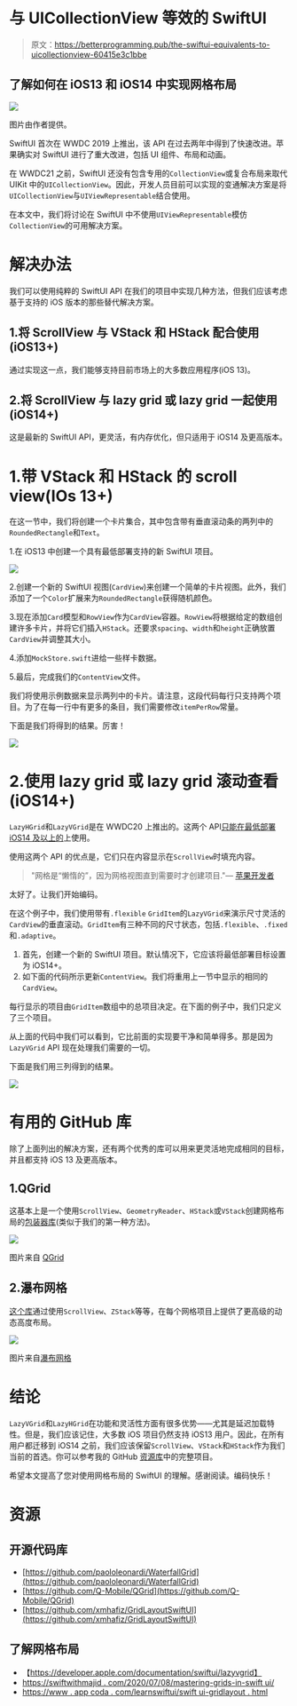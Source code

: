 # 与 UICollectionView 等效的 SwiftUI

> 原文：<https://betterprogramming.pub/the-swiftui-equivalents-to-uicollectionview-60415e3c1bbe>

## 了解如何在 iOS13 和 iOS14 中实现网格布局

![](img/334b7cce921fd353941ee722f7433007.png)

图片由作者提供。

SwiftUI 首次在 WWDC 2019 上推出，该 API 在过去两年中得到了快速改进。苹果确实对 SwiftUI 进行了重大改进，包括 UI 组件、布局和动画。

在 WWDC21 之前，SwiftUI 还没有包含专用的`CollectionView`或复合布局来取代 UIKit 中的`UICollectionView`。因此，开发人员目前可以实现的变通解决方案是将`UICollectionView`与`UIViewRepresentable`结合使用。

在本文中，我们将讨论在 SwiftUI 中不使用`UIViewRepresentable`模仿`CollectionView`的可用解决方案。

# 解决办法

我们可以使用纯粹的 SwiftUI API 在我们的项目中实现几种方法，但我们应该考虑基于支持的 iOS 版本的那些替代解决方案。

## 1.将 ScrollView 与 VStack 和 HStack 配合使用(iOS13+)

通过实现这一点，我们能够支持目前市场上的大多数应用程序(iOS 13)。

## 2.将 ScrollView 与 lazy grid 或 lazy grid 一起使用(iOS14+)

这是最新的 SwiftUI API，更灵活，有内存优化，但只适用于 iOS14 及更高版本。

# 1.带 VStack 和 HStack 的 scroll view(IOs 13+)

在这一节中，我们将创建一个卡片集合，其中包含带有垂直滚动条的两列中的`RoundedRectangle`和`Text`。

1.在 iOS13 中创建一个具有最低部署支持的新 SwiftUI 项目。

![](img/d26746d718e378bfc4a197d311890e4a.png)

2.创建一个新的 SwiftUI 视图(`CardView`)来创建一个简单的卡片视图。此外，我们添加了一个`Color`扩展来为`RoundedRectangle`获得随机颜色。

3.现在添加`Card`模型和`RowView`作为`CardView`容器。`RowView`将根据给定的数组创建许多卡片，并将它们插入`HStack`。还要求`spacing`、`width`和`height`正确放置`CardView`并调整其大小。

4.添加`MockStore.swift`进给一些样卡数据。

5.最后，完成我们的`ContentView`文件。

我们将使用示例数据来显示两列中的卡片。请注意，这段代码每行只支持两个项目。为了在每一行中有更多的条目，我们需要修改`itemPerRow`常量。

下面是我们将得到的结果。厉害！

![](img/bd1d687972bc76fa0602309e055ab2d9.png)

# 2.使用 lazy grid 或 lazy grid 滚动查看(iOS14+)

`LazyHGrid`和`LazyVGrid`是在 WWDC20 上推出的。这两个 API[只能在最低部署 iOS14 及以上的](https://developer.apple.com/documentation/swiftui/lazyvgrid)上使用。

使用这两个 API 的优点是，它们只在内容显示在`ScrollView`时填充内容。

> "网格是“懒惰的”，因为网格视图直到需要时才创建项目."— [苹果开发者](https://developer.apple.com/documentation/swiftui/lazyvgrid)

太好了。让我们开始编码。

在这个例子中，我们使用带有`.flexible` `GridItem`的`LazyVGrid`来演示尺寸灵活的`CardView`的垂直滚动。`GridItem`有三种不同的尺寸状态，包括`.flexible`、`.fixed`和`.adaptive`。

1.  首先，创建一个新的 SwiftUI 项目。默认情况下，它应该将最低部署目标设置为 iOS14+。
2.  如下面的代码所示更新`ContentView`。我们将重用上一节中显示的相同的`CardView`。

每行显示的项目由`GridItem`数组中的总项目决定。在下面的例子中，我们只定义了三个项目。

从上面的代码中我们可以看到，它比前面的实现要干净和简单得多。那是因为`LazyVGrid` API 现在处理我们需要的一切。

下面是我们用三列得到的结果。

![](img/e6bacd18eae620e36433d5b6ef58e833.png)

# 有用的 GitHub 库

除了上面列出的解决方案，还有两个优秀的库可以用来更灵活地完成相同的目标，并且都支持 iOS 13 及更高版本。

## 1.QGrid

这基本上是一个使用`ScrollView`、`GeometryReader`、`HStack`或`VStack`创建网格布局的[包装器库](https://github.com/Q-Mobile/QGrid)(类似于我们的第一种方法)。

![](img/23f55b61ee6d384bdc96eb2b5a2cbe7a.png)

图片来自 [QGrid](https://github.com/Q-Mobile/QGrid)

## 2.瀑布网格

[这个库](https://github.com/paololeonardi/WaterfallGrid)通过使用`ScrollView`、`ZStack`等等，在每个网格项目上提供了更高级的动态高度布局。

![](img/7644a912a673e3126dd6377cc53010c6.png)

图片来自[瀑布网格](https://github.com/paololeonardi/WaterfallGrid)

# 结论

`LazyVGrid`和`LazyHGrid`在功能和灵活性方面有很多优势——尤其是延迟加载特性。但是，我们应该记住，大多数 iOS 项目仍然支持 iOS13 用户。因此，在所有用户都迁移到 iOS14 之前，我们应该保留`ScrollView`、`VStack`和`HStack`作为我们当前的首选。你可以参考我的 GitHub [资源库](https://github.com/xmhafiz/GridLayoutSwiftUI)中的完整项目。

希望本文提高了您对使用网格布局的 SwiftUI 的理解。感谢阅读。编码快乐！

# 资源

## 开源代码库

*   [https://github.com/paololeonardi/WaterfallGrid](https://github.com/paololeonardi/WaterfallGrid)
*   [https://github.com/Q-Mobile/QGrid](https://github.com/Q-Mobile/QGrid)
*   [https://github.com/xmhafiz/GridLayoutSwiftUI](https://github.com/xmhafiz/GridLayoutSwiftUI)

## 了解网格布局

*   【https://developer.apple.com/documentation/swiftui/lazyvgrid】
*   [https://swiftwithmajid . com/2020/07/08/mastering-grids-in-swift ui/](https://swiftwithmajid.com/2020/07/08/mastering-grids-in-swiftui/)
*   [https://www . app coda . com/learnswiftui/swift ui-gridlayout . html](https://www.appcoda.com/learnswiftui/swiftui-gridlayout.html)